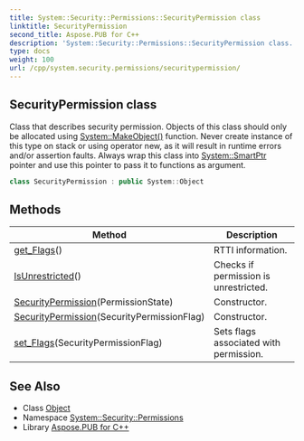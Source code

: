 ```yaml
---
title: System::Security::Permissions::SecurityPermission class
linktitle: SecurityPermission
second_title: Aspose.PUB for C++
description: 'System::Security::Permissions::SecurityPermission class. Class that describes security permission. Objects of this class should only be allocated using System::MakeObject() function. Never create instance of this type on stack or using operator new, as it will result in runtime errors and/or assertion faults. Always wrap this class into System::SmartPtr pointer and use this pointer to pass it to functions as argument in C++.'
type: docs
weight: 100
url: /cpp/system.security.permissions/securitypermission/
---
```

## SecurityPermission class


Class that describes security permission. Objects of this class should only be allocated using [System::MakeObject()](../../system/makeobject/) function. Never create instance of this type on stack or using operator new, as it will result in runtime errors and/or assertion faults. Always wrap this class into [System::SmartPtr](../../system/smartptr/) pointer and use this pointer to pass it to functions as argument.

```cpp
class SecurityPermission : public System::Object
```

## Methods

| Method | Description |
| --- | --- |
| [get_Flags](./get_flags/)() | RTTI information. |
| [IsUnrestricted](./isunrestricted/)() | Checks if permission is unrestricted. |
| [SecurityPermission](./securitypermission/)(PermissionState) | Constructor. |
| [SecurityPermission](./securitypermission/)(SecurityPermissionFlag) | Constructor. |
| [set_Flags](./set_flags/)(SecurityPermissionFlag) | Sets flags associated with permission. |
## See Also

* Class [Object](../../system/object/)
* Namespace [System::Security::Permissions](../)
* Library [Aspose.PUB for C++](../../)
